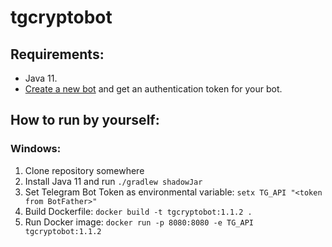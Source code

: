 # tgcryptobot

## Requirements:

- Java 11.
- [Create a new bot](https://core.telegram.org/bots#6-botfather) and get an authentication token for your bot.

## How to run by yourself:

### Windows:

1. Clone repository somewhere
2. Install Java 11 and run `./gradlew shadowJar`
3. Set Telegram Bot Token as environmental variable:
`setx TG_API "<token from BotFather>"`
4. Build Dockerfile: `docker build -t tgcryptobot:1.1.2 .`
5. Run Docker image: `docker run -p 8080:8080 -e TG_API tgcryptobot:1.1.2`

 